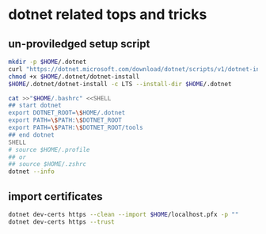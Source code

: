 # dotnet related tops and tricks

## un-proviledged setup script

```bash
mkdir -p $HOME/.dotnet
curl "https://dotnet.microsoft.com/download/dotnet/scripts/v1/dotnet-install.sh" -o $HOME/.dotnet/dotnet-install
chmod +x $HOME/.dotnet/dotnet-install
$HOME/.dotnet/dotnet-install -c LTS --install-dir $HOME/.dotnet

cat >>"$HOME/.bashrc" <<SHELL
## start dotnet
export DOTNET_ROOT=\$HOME/.dotnet
export PATH=\$PATH:\$DOTNET_ROOT
export PATH=\$PATH:\$DOTNET_ROOT/tools
## end dotnet
SHELL
# source $HOME/.profile
## or
## source $HOME/.zshrc
dotnet --info
```

## import certificates

```bash
dotnet dev-certs https --clean --import $HOME/localhost.pfx -p ""
dotnet dev-certs https --trust
```